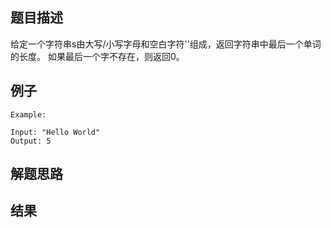 ## 题目描述

给定一个字符串s由大写/小写字母和空白字符''组成，返回字符串中最后一个单词的长度。 如果最后一个字不存在，则返回0。

## 例子
```
Example:

Input: "Hello World"
Output: 5
```
## 解题思路



## 结果
